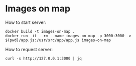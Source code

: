 # Images on map

How to start server:

```
docker build -t images-on-map .
docker run -it --rm --name images-on-map -p 3000:3000 -v $(pwd)/app.js:/usr/src/app/app.js images-on-map
```

How to request server:

```
curl -s http://127.0.0.1:3000 | jq
```